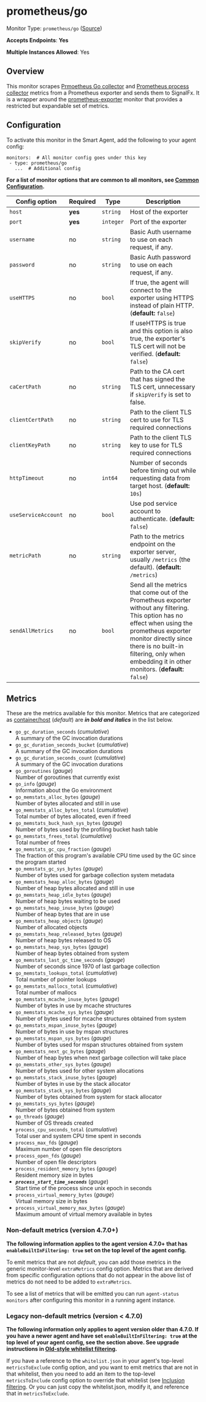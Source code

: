 <!--- GENERATED BY gomplate from scripts/docs/templates/monitor-page.md.tmpl --->

# prometheus/go

Monitor Type: `prometheus/go` ([Source](https://github.com/signalfx/signalfx-agent/tree/master/internal/monitors/prometheus/go))

**Accepts Endpoints**: **Yes**

**Multiple Instances Allowed**: Yes

## Overview

This monitor scrapes [Prmoetheus Go
collector](https://godoc.org/github.com/prometheus/client_golang/prometheus#NewGoCollector)
and [Prometheus process
collector](https://godoc.org/github.com/prometheus/client_golang/prometheus#NewProcessCollector)
metrics from a Prometheus exporter and sends them to SignalFx.  It is a
wrapper around the [prometheus-exporter](./prometheus-exporter.md) monitor
that provides a restricted but expandable set of metrics.


## Configuration

To activate this monitor in the Smart Agent, add the following to your
agent config:

```
monitors:  # All monitor config goes under this key
 - type: prometheus/go
   ...  # Additional config
```

**For a list of monitor options that are common to all monitors, see [Common
Configuration](../monitor-config.md#common-configuration).**


| Config option | Required | Type | Description |
| --- | --- | --- | --- |
| `host` | **yes** | `string` | Host of the exporter |
| `port` | **yes** | `integer` | Port of the exporter |
| `username` | no | `string` | Basic Auth username to use on each request, if any. |
| `password` | no | `string` | Basic Auth password to use on each request, if any. |
| `useHTTPS` | no | `bool` | If true, the agent will connect to the exporter using HTTPS instead of plain HTTP. (**default:** `false`) |
| `skipVerify` | no | `bool` | If useHTTPS is true and this option is also true, the exporter's TLS cert will not be verified. (**default:** `false`) |
| `caCertPath` | no | `string` | Path to the CA cert that has signed the TLS cert, unnecessary if `skipVerify` is set to false. |
| `clientCertPath` | no | `string` | Path to the client TLS cert to use for TLS required connections |
| `clientKeyPath` | no | `string` | Path to the client TLS key to use for TLS required connections |
| `httpTimeout` | no | `int64` | Number of seconds before timing out while requesting data from target host. (**default:** `10s`) |
| `useServiceAccount` | no | `bool` | Use pod service account to authenticate. (**default:** `false`) |
| `metricPath` | no | `string` | Path to the metrics endpoint on the exporter server, usually `/metrics` (the default). (**default:** `/metrics`) |
| `sendAllMetrics` | no | `bool` | Send all the metrics that come out of the Prometheus exporter without any filtering.  This option has no effect when using the prometheus exporter monitor directly since there is no built-in filtering, only when embedding it in other monitors. (**default:** `false`) |


## Metrics

These are the metrics available for this monitor.
Metrics that are categorized as
[container/host](https://docs.signalfx.com/en/latest/admin-guide/usage.html#about-custom-bundled-and-high-resolution-metrics)
(*default*) are ***in bold and italics*** in the list below.


 - `go_gc_duration_seconds` (*cumulative*)<br>    A summary of the GC invocation durations
 - `go_gc_duration_seconds_bucket` (*cumulative*)<br>    A summary of the GC invocation durations
 - `go_gc_duration_seconds_count` (*cumulative*)<br>    A summary of the GC invocation durations
 - `go_goroutines` (*gauge*)<br>    Number of goroutines that currently exist
 - `go_info` (*gauge*)<br>    Information about the Go environment
 - `go_memstats_alloc_bytes` (*gauge*)<br>    Number of bytes allocated and still in use
 - `go_memstats_alloc_bytes_total` (*cumulative*)<br>    Total number of bytes allocated, even if freed
 - `go_memstats_buck_hash_sys_bytes` (*gauge*)<br>    Number of bytes used by the profiling bucket hash table
 - `go_memstats_frees_total` (*cumulative*)<br>    Total number of frees
 - `go_memstats_gc_cpu_fraction` (*gauge*)<br>    The fraction of this program's available CPU time used by the GC since the program started
 - `go_memstats_gc_sys_bytes` (*gauge*)<br>    Number of bytes used for garbage collection system metadata
 - `go_memstats_heap_alloc_bytes` (*gauge*)<br>    Number of heap bytes allocated and still in use
 - `go_memstats_heap_idle_bytes` (*gauge*)<br>    Number of heap bytes waiting to be used
 - `go_memstats_heap_inuse_bytes` (*gauge*)<br>    Number of heap bytes that are in use
 - `go_memstats_heap_objects` (*gauge*)<br>    Number of allocated objects
 - `go_memstats_heap_released_bytes` (*gauge*)<br>    Number of heap bytes released to OS
 - `go_memstats_heap_sys_bytes` (*gauge*)<br>    Number of heap bytes obtained from system
 - `go_memstats_last_gc_time_seconds` (*gauge*)<br>    Number of seconds since 1970 of last garbage collection
 - `go_memstats_lookups_total` (*cumulative*)<br>    Total number of pointer lookups
 - `go_memstats_mallocs_total` (*cumulative*)<br>    Total number of mallocs
 - `go_memstats_mcache_inuse_bytes` (*gauge*)<br>    Number of bytes in use by mcache structures
 - `go_memstats_mcache_sys_bytes` (*gauge*)<br>    Number of bytes used for mcache structures obtained from system
 - `go_memstats_mspan_inuse_bytes` (*gauge*)<br>    Number of bytes in use by mspan structures
 - `go_memstats_mspan_sys_bytes` (*gauge*)<br>    Number of bytes used for mspan structures obtained from system
 - `go_memstats_next_gc_bytes` (*gauge*)<br>    Number of heap bytes when next garbage collection will take place
 - `go_memstats_other_sys_bytes` (*gauge*)<br>    Number of bytes used for other system allocations
 - `go_memstats_stack_inuse_bytes` (*gauge*)<br>    Number of bytes in use by the stack allocator
 - `go_memstats_stack_sys_bytes` (*gauge*)<br>    Number of bytes obtained from system for stack allocator
 - `go_memstats_sys_bytes` (*gauge*)<br>    Number of bytes obtained from system
 - `go_threads` (*gauge*)<br>    Number of OS threads created
 - `process_cpu_seconds_total` (*cumulative*)<br>    Total user and system CPU time spent in seconds
 - `process_max_fds` (*gauge*)<br>    Maximum number of open file descriptors
 - `process_open_fds` (*gauge*)<br>    Number of open file descriptors
 - `process_resident_memory_bytes` (*gauge*)<br>    Resident memory size in bytes
 - ***`process_start_time_seconds`*** (*gauge*)<br>    Start time of the process since unix epoch in seconds
 - `process_virtual_memory_bytes` (*gauge*)<br>    Virtual memory size in bytes
 - `process_virtual_memory_max_bytes` (*gauge*)<br>    Maximum amount of virtual memory available in bytes

### Non-default metrics (version 4.7.0+)

**The following information applies to the agent version 4.7.0+ that has
`enableBuiltInFiltering: true` set on the top level of the agent config.**

To emit metrics that are not _default_, you can add those metrics in the
generic monitor-level `extraMetrics` config option.  Metrics that are derived
from specific configuration options that do not appear in the above list of
metrics do not need to be added to `extraMetrics`.

To see a list of metrics that will be emitted you can run `agent-status
monitors` after configuring this monitor in a running agent instance.

### Legacy non-default metrics (version < 4.7.0)

**The following information only applies to agent version older than 4.7.0. If
you have a newer agent and have set `enableBuiltInFiltering: true` at the top
level of your agent config, see the section above. See upgrade instructions in
[Old-style whitelist filtering](../legacy-filtering.md#old-style-whitelist-filtering).**

If you have a reference to the `whitelist.json` in your agent's top-level
`metricsToExclude` config option, and you want to emit metrics that are not in
that whitelist, then you need to add an item to the top-level
`metricsToInclude` config option to override that whitelist (see [Inclusion
filtering](../legacy-filtering.md#inclusion-filtering).  Or you can just
copy the whitelist.json, modify it, and reference that in `metricsToExclude`.



